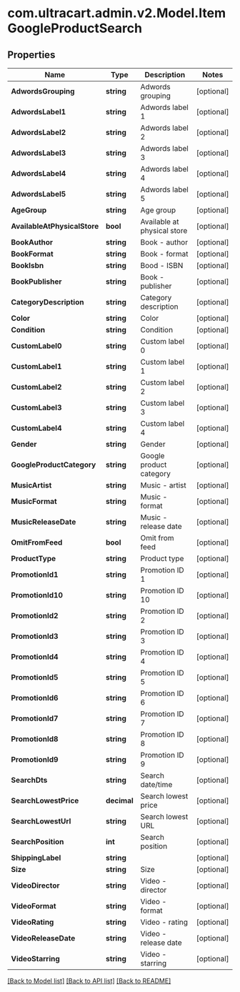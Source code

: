 
# com.ultracart.admin.v2.Model.ItemGoogleProductSearch

## Properties

Name | Type | Description | Notes
------------ | ------------- | ------------- | -------------
**AdwordsGrouping** | **string** | Adwords grouping | [optional] 
**AdwordsLabel1** | **string** | Adwords label 1 | [optional] 
**AdwordsLabel2** | **string** | Adwords label 2 | [optional] 
**AdwordsLabel3** | **string** | Adwords label 3 | [optional] 
**AdwordsLabel4** | **string** | Adwords label 4 | [optional] 
**AdwordsLabel5** | **string** | Adwords label 5 | [optional] 
**AgeGroup** | **string** | Age group | [optional] 
**AvailableAtPhysicalStore** | **bool** | Available at physical store | [optional] 
**BookAuthor** | **string** | Book - author | [optional] 
**BookFormat** | **string** | Book - format | [optional] 
**BookIsbn** | **string** | Bood - ISBN | [optional] 
**BookPublisher** | **string** | Book - publisher | [optional] 
**CategoryDescription** | **string** | Category description | [optional] 
**Color** | **string** | Color | [optional] 
**Condition** | **string** | Condition | [optional] 
**CustomLabel0** | **string** | Custom label 0 | [optional] 
**CustomLabel1** | **string** | Custom label 1 | [optional] 
**CustomLabel2** | **string** | Custom label 2 | [optional] 
**CustomLabel3** | **string** | Custom label 3 | [optional] 
**CustomLabel4** | **string** | Custom label 4 | [optional] 
**Gender** | **string** | Gender | [optional] 
**GoogleProductCategory** | **string** | Google product category | [optional] 
**MusicArtist** | **string** | Music - artist | [optional] 
**MusicFormat** | **string** | Music - format | [optional] 
**MusicReleaseDate** | **string** | Music - release date | [optional] 
**OmitFromFeed** | **bool** | Omit from feed | [optional] 
**ProductType** | **string** | Product type | [optional] 
**PromotionId1** | **string** | Promotion ID 1 | [optional] 
**PromotionId10** | **string** | Promotion ID 10 | [optional] 
**PromotionId2** | **string** | Promotion ID 2 | [optional] 
**PromotionId3** | **string** | Promotion ID 3 | [optional] 
**PromotionId4** | **string** | Promotion ID 4 | [optional] 
**PromotionId5** | **string** | Promotion ID 5 | [optional] 
**PromotionId6** | **string** | Promotion ID 6 | [optional] 
**PromotionId7** | **string** | Promotion ID 7 | [optional] 
**PromotionId8** | **string** | Promotion ID 8 | [optional] 
**PromotionId9** | **string** | Promotion ID 9 | [optional] 
**SearchDts** | **string** | Search date/time | [optional] 
**SearchLowestPrice** | **decimal** | Search lowest price | [optional] 
**SearchLowestUrl** | **string** | Search lowest URL | [optional] 
**SearchPosition** | **int** | Search position | [optional] 
**ShippingLabel** | **string** |  | [optional] 
**Size** | **string** | Size | [optional] 
**VideoDirector** | **string** | Video - director | [optional] 
**VideoFormat** | **string** | Video - format | [optional] 
**VideoRating** | **string** | Video - rating | [optional] 
**VideoReleaseDate** | **string** | Video - release date | [optional] 
**VideoStarring** | **string** | Video - starring | [optional] 

[[Back to Model list]](../README.md#documentation-for-models)
[[Back to API list]](../README.md#documentation-for-api-endpoints)
[[Back to README]](../README.md)

